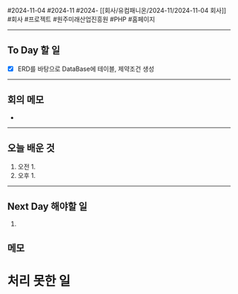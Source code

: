 #2024-11-04 #2024-11 #2024- [[회사/유컴패니온/2024-11/2024-11-04 회사]]
#회사 #프로젝트 #원주미래산업진흥원 #PHP #홈페이지 

---
## To Day 할 일
- [x] ERD를 바탕으로 DataBase에 테이블, 제약조건 생성
---
## 회의 메모
- 
---
## 오늘 배운 것
1. 오전
    1. 
2. 오후
    1. 
---
## Next Day 해야할 일
1. 


## 메모


# 처리 못한 일